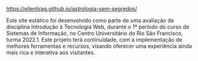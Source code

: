 https://ellenlirag.github.io/astrologia-sem-segredos/

Este site estático foi desenvolvido como parte de uma avaliação da disciplina Introdução à Tecnologia Web, durante o 1º período do curso de Sistemas de Informação, no Centro Universitário do Rio São Francisco, turma 2022.1. Este projeto terá continuidade, com a implementação de melhores ferramentas e recursos, visando oferecer uma experiência ainda mais rica e interativa aos visitantes.



